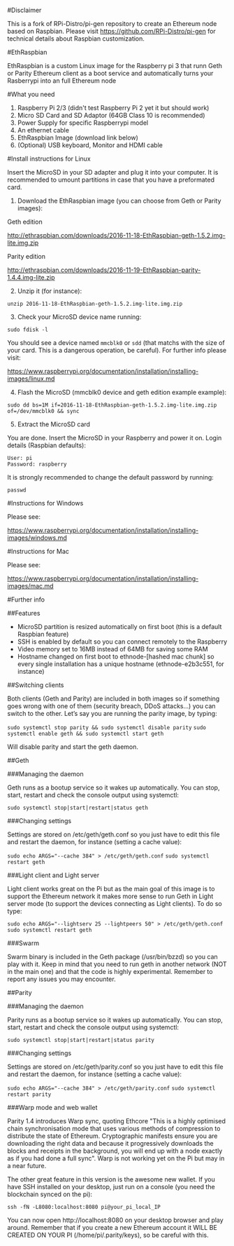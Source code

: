 #Disclaimer

This is a fork of RPi-Distro/pi-gen repository to create an Ethereum node based on Raspbian. Please visit https://github.com/RPi-Distro/pi-gen for technical details about Raspbian customization.

#EthRaspbian

EthRaspbian is a custom Linux image for the Raspberry pi 3 that runn Geth or Parity Ethereum client as a boot service and automatically turns your Rasberrypi into an full Ethereum node

#What you need

1. Raspberry Pi 2/3 (didn't test Raspberry Pi 2 yet it but should work)
2. Micro SD Card and SD Adaptor (64GB Class 10 is recommended) 
3. Power Supply for specific Raspberrypi model
4. An ethernet cable
5. EthRaspbian Image (download link below)
6. (Optional) USB keyboard, Monitor and HDMI cable

#Install instructions for Linux

Insert the MicroSD in your SD adapter and plug it into your computer. It is recommended to umount partitions in case that you have a preformated card.

1. Download the EthRaspbian image (you can choose from Geth or Parity images):

Geth edition

http://ethraspbian.com/downloads/2016-11-18-EthRaspbian-geth-1.5.2.img-lite.img.zip

Parity edition

http://ethraspbian.com/downloads/2016-11-19-EthRaspbian-parity-1.4.4.img-lite.zip

2. Unzip it (for instance):

`unzip 2016-11-18-EthRaspbian-geth-1.5.2.img-lite.img.zip`

3. Check your MicroSD device name running:

`sudo fdisk -l`

You should see a device named `mmcblk0` or `sdd` (that matchs with the size of your card. This is a dangerous operation, be careful). For further info please visit:

https://www.raspberrypi.org/documentation/installation/installing-images/linux.md

4. Flash the MicroSD (mmcblk0 device and geth edition example example):

`sudo dd bs=1M if=2016-11-18-EthRaspbian-geth-1.5.2.img-lite.img.zip of=/dev/mmcblk0 && sync`

5. Extract the MicroSD card

You are done. Insert the MicroSD in your Raspberry and power it on. Login details (Raspbian defaults):
```
User: pi
Password: raspberry
```
It is strongly recommended to change the default password by running:

`passwd`

#Instructions for Windows

Please see:

https://www.raspberrypi.org/documentation/installation/installing-images/windows.md

#Instructions for Mac

Please see:

https://www.raspberrypi.org/documentation/installation/installing-images/mac.md

#Further info

##Features

- MicroSD partition is resized automatically on first boot (this is a default Raspbian feature)
- SSH is enabled by default so you can connect remotely to the Raspberry
- Video memory set to 16MB instead of 64MB for saving some RAM
- Hostname changed on first boot to ethnode-[hashed mac chunk] so every single installation has a unique hostname (ethnode-e2b3c551, for instance)

##Switching clients

Both clients (Geth and Parity) are included in both images so if something goes wrong with one of them (security breach, DDoS attacks…) you can switch to the other. Let’s say you are running the parity image, by typing:

`sudo systemctl stop parity && sudo systemctl disable parity`
`sudo systemctl enable geth && sudo systemctl start geth`


Will disable parity and start the geth daemon.


##Geth

###Managing the daemon

Geth runs as a bootup service so it wakes up automatically. You can stop, start, restart and check the console output using systemctl:

`sudo systemctl stop|start|restart|status geth`

###Changing settings

Settings are stored on /etc/geth/geth.conf so you just have to edit this file and restart the daemon, for instance (setting a cache value):

`sudo echo ARGS="--cache 384" > /etc/geth/geth.conf`
`sudo systemctl restart geth`

###Light client and Light server

Light client works great on the Pi but as the main goal of this image is to support the Ethereum network it makes more sense to run Geth in Light server mode (to support the devices connecting as Light clients). To do so type:

`sudo echo ARGS="--lightserv 25 --lightpeers 50" > /etc/geth/geth.conf`
`sudo systemctl restart geth`

###Swarm

Swarm binary is included in the Geth package (/usr/bin/bzzd) so you can play with it. Keep in mind that you need to run geth in another network (NOT in the main one) and that the code is highly experimental. Remember to report any issues you may encounter.

##Parity

###Managing the daemon

Parity runs as a bootup service so it wakes up automatically. You can stop, start, restart and check the console output using systemctl:

`sudo systemctl stop|start|restart|status parity`


###Changing settings

Settings are stored on /etc/geth/parity.conf so you just have to edit this file and restart the daemon, for instance (setting a cache value):

`sudo echo ARGS="--cache 384" > /etc/geth/parity.conf`
`sudo systemctl restart parity`

###Warp mode and web wallet

Parity 1.4 introduces Warp sync, quoting Ethcore "This is a highly optimised chain synchronisation mode that uses various methods of compression to distribute the state of Ethereum. Cryptographic manifests ensure you are downloading the right data and because it progressively downloads the blocks and receipts in the background, you will end up with a node exactly as if you had done a full sync". Warp is not working yet on the Pi but may in a near future.

The other great feature in this version is the awesome new wallet. If you have SSH installed on your desktop, just run on a console (you need the blockchain synced on the pi):

`ssh -fN -L8080:localhost:8080 pi@your_pi_local_IP`

You can now open http://localhost:8080 on your desktop browser and play around. Remember that if you create a new Ethereum account  it WILL BE CREATED ON YOUR PI (/home/pi/.parity/keys), so be careful with this.
